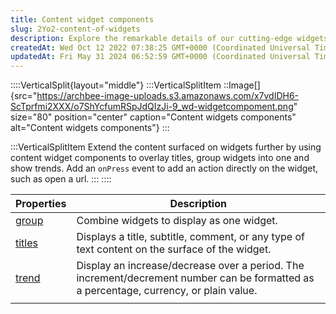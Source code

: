 ```yaml
---
title: Content widget components
slug: 2Yo2-content-of-widgets
description: Explore the remarkable details of our cutting-edge widgets preview image in this comprehensive document. Unlock the potential of these innovative widgets, meticulously captured to enhance your understanding and inspire creativity. Delve into this valuable
createdAt: Wed Oct 12 2022 07:38:25 GMT+0000 (Coordinated Universal Time)
updatedAt: Fri May 31 2024 06:52:59 GMT+0000 (Coordinated Universal Time)
---
```


::::VerticalSplit{layout="middle"}
:::VerticalSplitItem
::Image[]{src="https://archbee-image-uploads.s3.amazonaws.com/x7vdIDH6-ScTprfmi2XXX/o7ShYcfumRSpJdQIzJi-9_wd-widgetcompoment.png" size="80" position="center" caption="Content widgets components" alt="Content widgets components"}
:::

:::VerticalSplitItem
Extend the content surfaced on widgets further by using content widget components to overlay titles, group widgets into one and show trends. Add an `onPress` event to add an action directly on the widget, such as open a url.
:::
::::

| **Properties**                                   | **Description**                                                                                                                         |
| ------------------------------------------------- | --------------------------------------------------------------------------------------------------------------------------------------- |
| [group](<./Content widget components/group.md>)   | Combine widgets to display as one widget.                                                                                               |
| [titles](<./Content widget components/titles.md>) | Displays a title, subtitle, comment, or any type of text content on the surface of the widget.                                          |
| [trend](<./Content widget components/trend.md>)   | Display an increase/decrease over a period. The increment/decrement number can be formatted as a percentage, currency, or plain value.  |
|                                                   |                                                                                                                                         |

